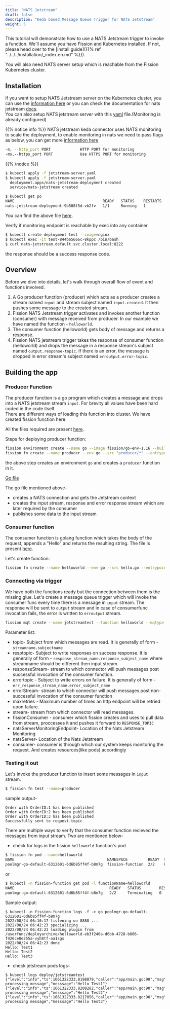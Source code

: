```yaml
---
title: "NATS Jetstream"
draft: false
description: "Keda based Message Queue Trigger for NATS Jetstream"
weight: 5
---
```


This tutorial will demonstrate how to use a NATS Jetstream trigger to invoke a function.
We'll assume you have Fission and Kubernetes installed.
If not, please head over to the [install guide]({{% ref "../../../installation/_index.en.md" %}}).

You will also need NATS server setup which is reachable from the Fission Kubernetes cluster.

## Installation

If you want to setup NATS Jetstream server on the Kubernetes cluster, you can use the [information here](https://github.com/nats-io/k8s) or you can check the documentation for nats jetstream [docs](https://docs.nats.io/running-a-nats-service/nats-kubernetes).  
You can also setup NATS jetstream server with this [yaml](https://github.com/fission/keda-connectors/blob/master/nats-jetstream-http-connector/test/jetstream/jetstream-server.yaml) file.(Monitoring is already configured)

{{% notice info %}}
NATS jetstream keda connector uses NATS monitoring to scale the deployment, to enable monitoring in nats we need to pass flags as below, you can get more [information here](https://docs.nats.io/nats-server/configuration/monitoring)

```bash
-m, --http_port PORT             HTTP PORT for monitoring
-ms,--https_port PORT            Use HTTPS PORT for monitoring
```

{{% /notice %}}

```sh
$ kubectl apply -f jetstream-server.yaml
$ kubectl apply -f jetstream-server.yaml
  deployment.apps/nats-jetstream-deployment created
  service/nats-jetstream created

$ kubectl get po
NAME                                       READY   STATUS    RESTARTS   AGE
nats-jetstream-deployment-9b588f5d-vb2fv   1/1     Running   1          5h40m
```

You can find the above file [here](https://github.com/fission/keda-connectors/blob/master/nats-jetstream-http-connector/test/jetstream/jetstream-server.yaml).

Verify if monitoring endpoint is reachable by exec into any container

```sh
$ kubectl create deployment test --image=nginx
$ kubectl exec -it test-844b65666c-8kppc /bin/bash
$ curl nats-jetstream.default.svc.cluster.local:8222
```
the response should be a success response code.

## Overview

Before we dive into details, let's walk through overall flow of event and functions involved.

1. A Go producer function (producer) which acts as a producer creates a stream named `input` and stream subject named `input.created`. It then pushes some message to the created stream.
2. Fission NATS Jetstream trigger activates and invokes another function (consumer) with message received from producer. In our example we have named the function - `helloworld`.
3. The consumer function (helloworld) gets body of message and returns a response.
4. Fission NATS jetstream trigger takes the response of consumer function (helloworld) and drops the message in a response stream's subject named `output.response-topic`. If there is an error, the message is dropped in error stream's subject named `erroutput.error-topic`.

## Building the app

### Producer Function

The producer function is a go program which creates a message and drops into a NATS jetstream stream `input`.
For brevity all values have been hard coded in the code itself.  
There are different ways of loading this function into cluster. We have created fission function here. 
<!-- TODO: path of file is to be changed -->
All the files required are present [here](https://github.com/fission/examples/tree/jetstream-example/miscellaneous/message-queue-trigger/nats-jetstream/producer).

Steps for deploying producer function:

```sh
fission environment create --name go --image fission/go-env-1.16 --builder fission/go-builder-1.16
fission fn create --name producer --env go --src "producer/*" --entrypoint Handler 
```
the above step creates an environment `go` and creates a `producer` function in it.

<!-- TODO: path of file is to be changed -->
[Go file](https://github.com/fission/examples/blob/jetstream-example/miscellaneous/message-queue-trigger/nats-jetstream/producer/main.go)

The go file mentioned above-
- creates a NATS connection and gets the Jetstream context
- creates the input stream, response and error response stream which are later required by the consumer
- publishes some data to the input stream 


### Consumer function

The consumer function is golang function which takes the body of the request, appends a "Hello" and returns the resulting string. The file is present [here](https://github.com/fission/examples/blob/jetstream-example/miscellaneous/message-queue-trigger/nats-jetstream/consumer/main.go).


Let's create function:

```bash
fission fn create --name helloworld --env go --src hello.go --entrypoint Handler
```

### Connecting via trigger

We have both the functions ready but the connection between them is the missing glue.
Let's create a message queue trigger which will invoke the consumer func every time there is a message in `input` stream.
The response will be sent to `output` stream and in case of consumerfunc invocation fails, the error is written to `erroutput` stream.

```bash
fission mqt create --name jetstreamtest --function helloworld --mqtype nats-jetstream --mqtkind keda --topic input.created --resptopic output.response-topic --errortopic erroutput.error-topic --maxretries 3 --metadata stream=input --metadata fissionConsumer=fission_consumer --metadata natsServerMonitoringEndpoint=nats-jetstream.default.svc.cluster.local:8222  --metadata natsServer=nats://nats-jetstream.default.svc.cluster.local:4222  --metadata responseStream=output --metadata errorStream=erroutput --metadata consumer=fission_consumer
```

Parameter list:

- topic- Subject from which messages are read. It is generally of form - `streamname.subjectname`
- resptopic- Subject to write responses on success response.  It is generally of form - `response_stream_name.response_subject_name` where streamname should be different then input stream.
- responseStream- stream to which connector will push messages post successful invocation of the consumer function.
- errortopic - Subject to write errors on failure.  It is generally of form - `err_response_stream_name.error_subject_name`
- errorStream- stream to which connector will push messages post non-successful invocation of the consumer function
- maxretries - Maximum number of times an http endpoint will be retried upon failure.
- stream- stream from which connector will read messages.
- fissionConsumer - consumer which fission creates and uses to pull data from stream, proccesses it and pushes it forward to `RESPONSE_TOPIC`
- natsServerMonitoringEndpoint- Location of the Nats Jetstream Monitoring
- natsServer- Location of the Nats Jetstream
- consumer- consumer is through which our system keeps monitoring the request. And creates resources(like pods) accordingly

### Testing it out

Let's invoke the producer function to insert some messages in `input` stream.

```bash
$ fission fn test --name=producer
```
sample output-

```
Order with OrderID:1 has been published
Order with OrderID:2 has been published
Order with OrderID:3 has been published
Successfully sent to request-topic
```

There are multiple ways to verify that the consumer function recieved the messages from input stream. Two are mentioned below- 

- check for logs in the fission `helloworld` function's pod

```sh
$ fission fn pod --name=helloworld
NAME                                         NAMESPACE         READY  STATUS   IP            EXECUTORTYPE  MANAGED  
poolmgr-go-default-6312601-6d6b85ff4f-b8m7g  fission-function  2/2    Running  10.244.0.188  poolmgr       false 
```
or 
```sh
$ kubectl -n fission-function get pod -l functionName=helloworld
NAME                                          READY   STATUS        RESTARTS   AGE
poolmgr-go-default-6312601-6d6b85ff4f-b8m7g   2/2     Terminating   0          30m
```

Sample output:
```text
$ kubectl -n fission-function logs -f -c go poolmgr-go-default-6312601-6d6b85ff4f-b8m7g 
2022/08/24 06:16:17 listening on 8888 ...
2022/08/24 06:42:23 specializing ...
2022/08/24 06:42:23 loading plugin from /userfunc/deployarchive/helloworld-eb3f240a-d6bb-4728-b806-f426ce0e255a-vyh8tf-oa1sgs
2022/08/24 06:42:23 done
Hello: Test1
Hello: Test2
Hello: Test3
```

- check jetstream pods logs-
```
$ kubectl logs deploy/jetstreamtest
{"level":"info","ts":1661322333.8198879,"caller":"app/main.go:90","msg":"Done processing message","messsage":"Hello Test1"}
{"level":"info","ts":1661322333.8208282,"caller":"app/main.go:90","msg":"Done processing message","messsage":"Hello Test2"}
{"level":"info","ts":1661322333.8217056,"caller":"app/main.go:90","msg":"Done processing message","messsage":"Hello Test3"}
```
